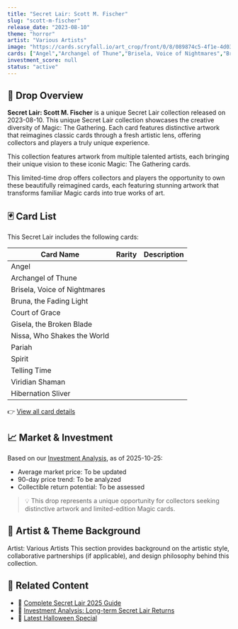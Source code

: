 ```yaml
---
title: "Secret Lair: Scott M. Fischer"
slug: "scott-m-fischer"
release_date: "2023-08-10"
theme: "horror"
artist: "Various Artists"
image: "https://cards.scryfall.io/art_crop/front/0/8/089874c5-4f1e-4d03-a4c5-50f6ac0814dd.jpg?1727916087"
cards: ["Angel","Archangel of Thune","Brisela, Voice of Nightmares","Bruna, the Fading Light","Court of Grace","Gisela, the Broken Blade","Nissa, Who Shakes the World","Pariah","Spirit","Telling Time","Viridian Shaman","Hibernation Sliver"]
investment_score: null
status: "active"
---
```


## 💠 Drop Overview
**Secret Lair: Scott M. Fischer** is a unique Secret Lair collection released on 2023-08-10. This unique Secret Lair collection showcases the creative diversity of Magic: The Gathering. Each card features distinctive artwork that reimagines classic cards through a fresh artistic lens, offering collectors and players a truly unique experience.

This collection features artwork from multiple talented artists, each bringing their unique vision to these iconic Magic: The Gathering cards.

This limited-time drop offers collectors and players the opportunity to own these beautifully reimagined cards, each featuring stunning artwork that transforms familiar Magic cards into true works of art.

## 🃏 Card List
This Secret Lair includes the following cards:

| Card Name | Rarity | Description |
|-----------|---------|-------------|
| Angel |  |  |
| Archangel of Thune |  |  |
| Brisela, Voice of Nightmares |  |  |
| Bruna, the Fading Light |  |  |
| Court of Grace |  |  |
| Gisela, the Broken Blade |  |  |
| Nissa, Who Shakes the World |  |  |
| Pariah |  |  |
| Spirit |  |  |
| Telling Time |  |  |
| Viridian Shaman |  |  |
| Hibernation Sliver |  |  |

👉 [View all card details](/cards?drop=scott-m-fischer)

## 📈 Market & Investment
Based on our [Investment Analysis](/investment/scott-m-fischer), as of 2025-10-25:
- Average market price: To be updated
- 90-day price trend: To be analyzed
- Collectible return potential: To be assessed

> 💡 This drop represents a unique opportunity for collectors seeking distinctive artwork and limited-edition Magic cards.

## 🎨 Artist & Theme Background
Artist: Various Artists
This section provides background on the artistic style, collaborative partnerships (if applicable), and design philosophy behind this collection.

## 🔗 Related Content
- 📰 [Complete Secret Lair 2025 Guide](/news/secret-lair-2025-complete-guide)
- 💼 [Investment Analysis: Long-term Secret Lair Returns](/investment)
- 🎃 [Latest Halloween Special](/drops/secret-scare-superdrop-2025)